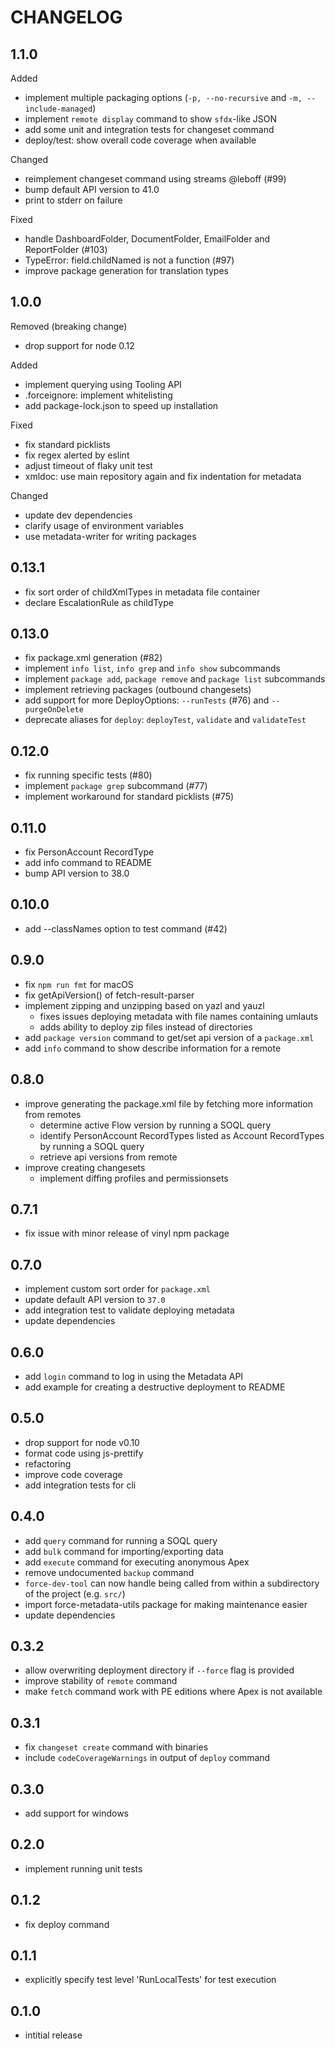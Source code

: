 # CHANGELOG

## 1.1.0
Added
 * implement multiple packaging options (`-p, --no-recursive` and `-m, --include-managed`)
 * implement `remote display` command to show `sfdx`-like JSON
 * add some unit and integration tests for changeset command
 * deploy/test: show overall code coverage when available

Changed
 * reimplement changeset command using streams @leboff (#99)
 * bump default API version to 41.0
 * print to stderr on failure

Fixed
 * handle DashboardFolder, DocumentFolder, EmailFolder and ReportFolder (#103)
 * TypeError: field.childNamed is not a function (#97)
 * improve package generation for translation types

## 1.0.0
Removed (breaking change)
 * drop support for node 0.12

Added
 * implement querying using Tooling API
 * .forceignore: implement whitelisting
 * add package-lock.json to speed up installation

Fixed
 * fix standard picklists
 * fix regex alerted by eslint
 * adjust timeout of flaky unit test
 * xmldoc: use main repository again and fix indentation for metadata

Changed
 * update dev dependencies
 * clarify usage of environment variables
 * use metadata-writer for writing packages

## 0.13.1

 * fix sort order of childXmlTypes in metadata file container
 * declare EscalationRule as childType

## 0.13.0

 * fix package.xml generation (#82)
 * implement `info list`, `info grep` and `info show` subcommands
 * implement `package add`, `package remove` and `package list` subcommands
 * implement retrieving packages (outbound changesets)
 * add support for more DeployOptions: `--runTests` (#76) and `--purgeOnDelete`
 * deprecate aliases for `deploy`: `deployTest`, `validate` and `validateTest`

## 0.12.0

 * fix running specific tests (#80)
 * implement `package grep` subcommand (#77)
 * implement workaround for standard picklists (#75)

## 0.11.0

 * fix PersonAccount RecordType
 * add info command to README
 * bump API version to 38.0

## 0.10.0

 * add --classNames option to test command (#42)

## 0.9.0

 * fix `npm run fmt` for macOS
 * fix getApiVersion() of fetch-result-parser
 * implement zipping and unzipping based on yazl and yauzl
	* fixes issues deploying metadata with file names containing umlauts
	* adds ability to deploy zip files instead of directories
 * add `package version` command to get/set api version of a `package.xml`
 * add `info` command to show describe information for a remote

## 0.8.0

 * improve generating the package.xml file by fetching more information from remotes
	* determine active Flow version by running a SOQL query
	* identify PersonAccount RecordTypes listed as Account RecordTypes by running a SOQL query
	* retrieve api versions from remote
 * improve creating changesets
	* implement diffing profiles and permissionsets

## 0.7.1

 * fix issue with minor release of vinyl npm package

## 0.7.0

 * implement custom sort order for `package.xml`
 * update default API version to `37.0`
 * add integration test to validate deploying metadata
 * update dependencies

## 0.6.0

 * add `login` command to log in using the Metadata API
 * add example for creating a destructive deployment to README

## 0.5.0
 * drop support for node v0.10
 * format code using js-prettify
 * refactoring
 * improve code coverage
 * add integration tests for cli

## 0.4.0
 * add `query` command for running a SOQL query
 * add `bulk` command for importing/exporting data
 * add `execute` command for executing anonymous Apex
 * remove undocumented `backup` command
 * `force-dev-tool` can now handle being called from within a subdirectory of the project (e.g. `src/`)
 * import force-metadata-utils package for making maintenance easier
 * update dependencies

## 0.3.2
 * allow overwriting deployment directory if `--force` flag is provided
 * improve stability of `remote` command
 * make `fetch` command work with PE editions where Apex is not available

## 0.3.1
 * fix `changeset create` command with binaries
 * include `codeCoverageWarnings` in output of `deploy` command

## 0.3.0
 * add support for windows

## 0.2.0
 * implement running unit tests

## 0.1.2
 * fix deploy command

## 0.1.1
 * explicitly specify test level 'RunLocalTests' for test execution

## 0.1.0
 * intitial release
